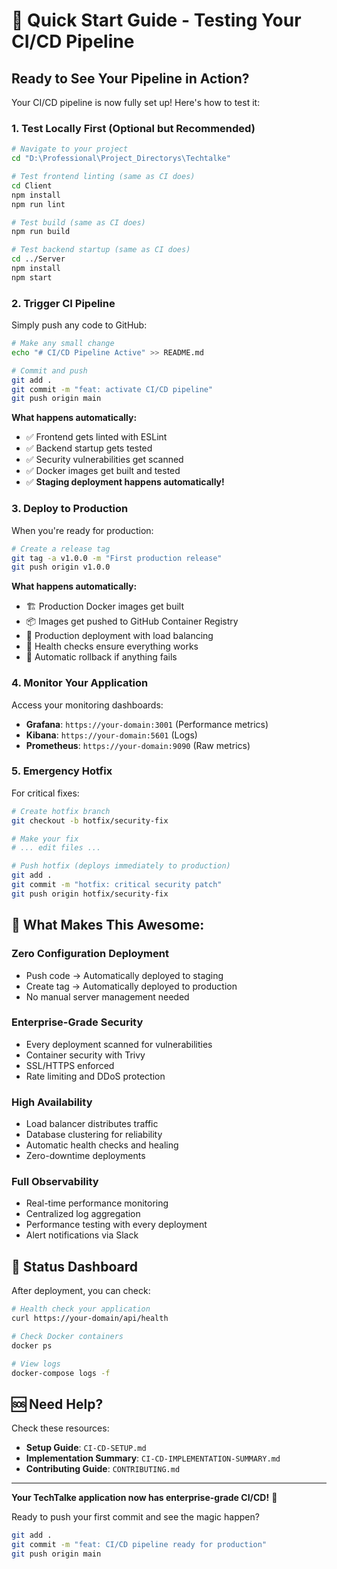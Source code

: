 # 🚀 Quick Start Guide - Testing Your CI/CD Pipeline

## Ready to See Your Pipeline in Action? 

Your CI/CD pipeline is now fully set up! Here's how to test it:

### 1. **Test Locally First** (Optional but Recommended)

```bash
# Navigate to your project
cd "D:\Professional\Project_Directorys\Techtalke"

# Test frontend linting (same as CI does)
cd Client
npm install
npm run lint

# Test build (same as CI does)
npm run build

# Test backend startup (same as CI does)
cd ../Server
npm install
npm start
```

### 2. **Trigger CI Pipeline**

Simply push any code to GitHub:
```bash
# Make any small change
echo "# CI/CD Pipeline Active" >> README.md

# Commit and push
git add .
git commit -m "feat: activate CI/CD pipeline"
git push origin main
```

**What happens automatically:**
- ✅ Frontend gets linted with ESLint
- ✅ Backend startup gets tested
- ✅ Security vulnerabilities get scanned
- ✅ Docker images get built and tested
- ✅ **Staging deployment happens automatically!**

### 3. **Deploy to Production**

When you're ready for production:
```bash
# Create a release tag
git tag -a v1.0.0 -m "First production release"
git push origin v1.0.0
```

**What happens automatically:**
- 🏗️ Production Docker images get built
- 📦 Images get pushed to GitHub Container Registry
- 🚀 Production deployment with load balancing
- 🏥 Health checks ensure everything works
- 🔄 Automatic rollback if anything fails

### 4. **Monitor Your Application**

Access your monitoring dashboards:
- **Grafana**: `https://your-domain:3001` (Performance metrics)
- **Kibana**: `https://your-domain:5601` (Logs)
- **Prometheus**: `https://your-domain:9090` (Raw metrics)

### 5. **Emergency Hotfix**

For critical fixes:
```bash
# Create hotfix branch
git checkout -b hotfix/security-fix

# Make your fix
# ... edit files ...

# Push hotfix (deploys immediately to production)
git add .
git commit -m "hotfix: critical security patch"
git push origin hotfix/security-fix
```

## 🎯 **What Makes This Awesome:**

### **Zero Configuration Deployment**
- Push code → Automatically deployed to staging
- Create tag → Automatically deployed to production
- No manual server management needed

### **Enterprise-Grade Security** 
- Every deployment scanned for vulnerabilities
- Container security with Trivy
- SSL/HTTPS enforced
- Rate limiting and DDoS protection

### **High Availability**
- Load balancer distributes traffic
- Database clustering for reliability
- Automatic health checks and healing
- Zero-downtime deployments

### **Full Observability**
- Real-time performance monitoring
- Centralized log aggregation
- Performance testing with every deployment
- Alert notifications via Slack

## 🚦 **Status Dashboard**

After deployment, you can check:

```bash
# Health check your application
curl https://your-domain/api/health

# Check Docker containers
docker ps

# View logs
docker-compose logs -f
```

## 🆘 **Need Help?**

Check these resources:
- **Setup Guide**: `CI-CD-SETUP.md`
- **Implementation Summary**: `CI-CD-IMPLEMENTATION-SUMMARY.md`
- **Contributing Guide**: `CONTRIBUTING.md`

---

**Your TechTalke application now has enterprise-grade CI/CD!** 🎉

Ready to push your first commit and see the magic happen? 
```bash
git add .
git commit -m "feat: CI/CD pipeline ready for production"
git push origin main
```